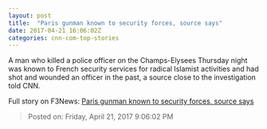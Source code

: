 ```yaml
---
layout: post
title:  "Paris gunman known to security forces, source says"
date: 2017-04-21 16:06:02Z
categories: cnn-com-top-stories
---
```


A man who killed a police officer on the Champs-Elysees Thursday night was known to French security services for radical Islamist activities and had shot and wounded an officer in the past, a source close to the investigation told CNN.


Full story on F3News: [Paris gunman known to security forces, source says](http://www.f3nws.com/n/RCjJzG)

> Posted on: Friday, April 21, 2017 9:06:02 PM
